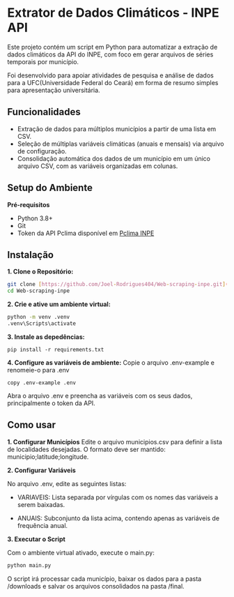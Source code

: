 # Extrator de Dados Climáticos - INPE API
Este projeto contém um script em Python para automatizar a extração de dados climáticos da API do INPE, com foco em gerar arquivos de séries temporais por município.

Foi desenvolvido para apoiar atividades de pesquisa e análise de dados para a UFC(Universidade Federal do Ceará) em forma de resumo simples para apresentação universitária.

## Funcionalidades
* Extração de dados para múltiplos municípios a partir de uma lista em CSV.
* Seleção de múltiplas variáveis climáticas (anuais e mensais) via arquivo de configuração.
* Consolidação automática dos dados de um município em um único arquivo CSV, com as variáveis organizadas em colunas.

## Setup do Ambiente
**Pré-requisitos**
* Python 3.8+
* Git
* Token da API Pclima disponível em [Pclima INPE]([http://pclima.inpe.br/analise/API/](http://pclima.inpe.br/analise/API/cadastro.html))

## Instalação
**1. Clone o Repositório:**
```sh
git clone [https://github.com/Joel-Rodrigues404/Web-scraping-inpe.git](https://github.com/Joel-Rodrigues404/Web-scraping-inpe.git)
cd Web-scraping-inpe
```
**2. Crie e ative um ambiente virtual:**
```sh
python -m venv .venv
.venv\Scripts\activate
```
**3. Instale as depedências:**
```
pip install -r requirements.txt
```
**4. Configure as variáveis de ambiente:**
Copie o arquivo .env-example e renomeie-o para .env
```
copy .env-example .env
```
Abra o arquivo .env e preencha as variáveis com os seus dados, principalmente o token da API.

## Como usar
**1. Configurar Municípios**
Edite o arquivo municipios.csv para definir a lista de localidades desejadas. O formato deve ser mantido: municipio;latitude;longitude.

**2. Configurar Variáveis**

No arquivo .env, edite as seguintes listas:

* VARIAVEIS: Lista separada por vírgulas com os nomes das variáveis a serem baixadas.

* ANUAIS: Subconjunto da lista acima, contendo apenas as variáveis de frequência anual.

**3. Executar o Script**

Com o ambiente virtual ativado, execute o main.py:

```python
python main.py
```

O script irá processar cada município, baixar os dados para a pasta /downloads e salvar os arquivos consolidados na pasta /final.

